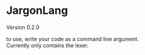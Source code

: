 # JargonLang
Version 0.2.0

to use, write your code as a command line argument.\
Currently only contains the lexer.